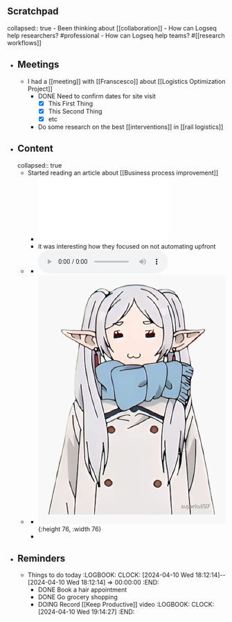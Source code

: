 ## Scratchpad
collapsed:: true
	- Been thinking about [[collaboration]]
		- How can Logseq help researchers? #professional
		- How can Logseq help teams? #[[research workflows]]
- ## Meetings
	- I had a [[meeting]] with [[Franscesco]] about [[Logistics Optimization Project]]
		- DONE Need to confirm dates for site visit
		  * [x] This First Thing
		  * [x] This Second Thing
		  * [x] etc
		- Do some research on the best [[interventions]] in [[rail logistics]]
- ## Content
  collapsed:: true
	- Started reading an article about [[Business process improvement]]
		- ![Module 5 complete.pdf](../assets/Module_5_complete_1712755576660_0.pdf)
		- it was interesting how they focused on not automating upfront
	-
		- ![O-Zone - Dragostea din tei.mp3](../assets/O-Zone_-_Dragostea_din_tei_1712756005472_0.mp3)
	-
		- ![humu.jpg](../assets/humu_1712755921419_0.jpg){:height 76, :width 76}
		-
- ## Reminders
	- Things to do today
	  :LOGBOOK:
	  CLOCK: [2024-04-10 Wed 18:12:14]--[2024-04-10 Wed 18:12:14] =>  00:00:00
	  :END:
		- DONE Book a hair appointment
		- DONE Go grocery shopping
		- DOING Record [[Keep Productive]] video
		  :LOGBOOK:
		  CLOCK: [2024-04-10 Wed 19:14:27]
		  :END: